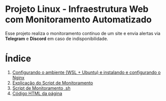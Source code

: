 # Projeto Linux - Infraestrutura Web com Monitoramento Automatizado
Esse projeto realiza o monitoramento contínuo de um site e envia alertas via **Telegram** e **Discord** em caso de indisponibilidade.

# Índice 
1. [Configurando o ambiente (WSL + Ubuntu) e instalando e configurando o Nginx](https://github.com/Fonsetiy/Projeto-Linux---Infraestrutura-Web-com-Monitoramento-Automatizado/blob/main/preparando-o-ambiente-wsl.md)
2. [Explicação do Script de Monitoramento](https://github.com/Fonsetiy/Projeto-Linux---Infraestrutura-Web-com-Monitoramento-Automatizado/blob/main/explica%C3%A7%C3%A3o_do_script_monitoramento.md)
3. [Script de Monitoramento .sh](https://github.com/Fonsetiy/Projeto-Linux---Infraestrutura-Web-com-Monitoramento-Automatizado/blob/main/script_monitoramento.sh)
4. [Código HTML da página](https://github.com/Fonsetiy/Projeto-Linux---Infraestrutura-Web-com-Monitoramento-Automatizado/blob/main/html_da_pagina)

